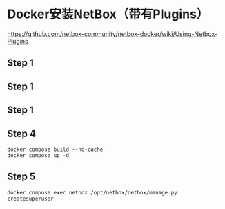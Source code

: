 # Docker安装NetBox（带有Plugins）
https://github.com/netbox-community/netbox-docker/wiki/Using-Netbox-Plugins

## Step 1

## Step 1

## Step 1

## Step 4
```shell
docker compose build --no-cache
docker compose up -d
```

## Step 5
```shell
docker compose exec netbox /opt/netbox/netbox/manage.py createsuperuser
```
